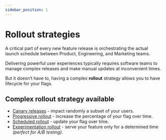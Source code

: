 ```yaml
---
sidebar_position: 1
---
```


# Rollout strategies
A critical part of every new feature release is orchestrating the actual launch schedule between Product, Engineering, and Marketing teams.

Delivering powerful user experiences typically requires software teams to manage complex releases and make manual updates at inconvenient times.

But it doesn’t have to, having a complex **rollout** strategy allows you to have lifecycle for your flags.

## Complex rollout strategy available

- [Canary releases](canary.md) - impact randomly a subset of your users. 
- [Progressive rollout](progressive.md) - increase the percentage of your flag over time.
- [Scheduled rollout](scheduled.md) - update your flag over time.
- [Experimentation rollout](experimentation.md) - serve your feature only for a determined time *(perfect for A/B testing)*.

